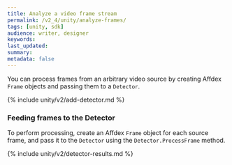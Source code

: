 ```yaml
---
title: Analyze a video frame stream
permalink: /v2_4/unity/analyze-frames/
tags: [unity, sdk]
audience: writer, designer
keywords:
last_updated:
summary:
metadata: false
---
```


You can process frames from an arbitrary video source by creating Affdex <code>Frame</code> objects and passing them to a <code>Detector</code>.

{% include unity/v2/add-detector.md %}

### Feeding frames to the Detector
To perform processing, create an Affdex <code>Frame</code> object for each source frame, and pass it to the <code>Detector</code> using the <code>Detector.ProcessFrame</code> method.

{% include unity/v2/detector-results.md %}